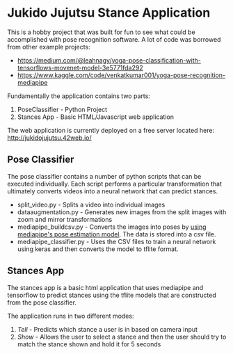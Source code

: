 # Jukido Jujutsu Stance Application
This is a hobby project that was built for fun to see what could be accomplished with pose recognition software.  A lot of code was borrowed from other example projects:
* https://medium.com/@leahnagy/yoga-pose-classification-with-tensorflows-movenet-model-3e5771fda292
* https://www.kaggle.com/code/venkatkumar001/yoga-pose-recognition-mediapipe


Fundamentally the application contains two parts:
1. PoseClassifier - Python Project
2. Stances App - Basic HTML/Javascript web application

The web application is currently deployed on a free server located here: http://jukidojujutsu.42web.io/

## Pose Classifier
The pose classifier contains a number of python scripts that can be executed individually.  Each script performs a particular transformation that ultimately converts videos into a neural network that can predict stances.

* split_video.py - Splits a video into individual images
* dataaugmentation.py - Generates new images from the split images with zoom and mirror transformations
* mediapipe_buildcsv.py - Converts the images into poses by [using mediapipe's pose estimation model](https://google.github.io/mediapipe/solutions/pose.html).  The data is stored into a csv file.
* mediapipe_classifier.py - Uses the CSV files to train a neural network using keras and then converts the model to tflite format.

## Stances App
The stances app is a basic html application that uses mediapipe and tensorflow to predict stances using the tflite models that are constructed from the pose classifier.

The application runs in two different modes:
1. *Tell* - Predicts which stance a user is in based on camera input
2. *Show* - Allows the user to select a stance and then the user should try to match the stance shown and hold it for 5 seconds